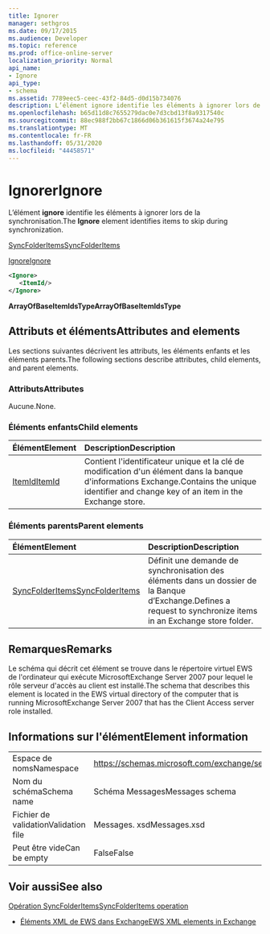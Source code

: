 ```yaml
---
title: Ignorer
manager: sethgros
ms.date: 09/17/2015
ms.audience: Developer
ms.topic: reference
ms.prod: office-online-server
localization_priority: Normal
api_name:
- Ignore
api_type:
- schema
ms.assetid: 7789eec5-ceec-43f2-84d5-d0d15b734076
description: L’élément ignore identifie les éléments à ignorer lors de la synchronisation.
ms.openlocfilehash: b65d11d8c7655279dac0e7d3cbd13f8a9317540c
ms.sourcegitcommit: 88ec988f2bb67c1866d06b361615f3674a24e795
ms.translationtype: MT
ms.contentlocale: fr-FR
ms.lasthandoff: 05/31/2020
ms.locfileid: "44458571"
---
```

# <a name="ignore"></a><span data-ttu-id="5ab01-103">Ignorer</span><span class="sxs-lookup"><span data-stu-id="5ab01-103">Ignore</span></span>

<span data-ttu-id="5ab01-104">L’élément **ignore** identifie les éléments à ignorer lors de la synchronisation.</span><span class="sxs-lookup"><span data-stu-id="5ab01-104">The **Ignore** element identifies items to skip during synchronization.</span></span> 
  
[<span data-ttu-id="5ab01-105">SyncFolderItems</span><span class="sxs-lookup"><span data-stu-id="5ab01-105">SyncFolderItems</span></span>](syncfolderitems.md)
  
[<span data-ttu-id="5ab01-106">Ignore</span><span class="sxs-lookup"><span data-stu-id="5ab01-106">Ignore</span></span>](ignore.md)
  
```xml
<Ignore>
   <ItemId/>
</Ignore>
```

 <span data-ttu-id="5ab01-107">**ArrayOfBaseItemIdsType**</span><span class="sxs-lookup"><span data-stu-id="5ab01-107">**ArrayOfBaseItemIdsType**</span></span>
## <a name="attributes-and-elements"></a><span data-ttu-id="5ab01-108">Attributs et éléments</span><span class="sxs-lookup"><span data-stu-id="5ab01-108">Attributes and elements</span></span>

<span data-ttu-id="5ab01-109">Les sections suivantes décrivent les attributs, les éléments enfants et les éléments parents.</span><span class="sxs-lookup"><span data-stu-id="5ab01-109">The following sections describe attributes, child elements, and parent elements.</span></span>
  
### <a name="attributes"></a><span data-ttu-id="5ab01-110">Attributs</span><span class="sxs-lookup"><span data-stu-id="5ab01-110">Attributes</span></span>

<span data-ttu-id="5ab01-111">Aucune.</span><span class="sxs-lookup"><span data-stu-id="5ab01-111">None.</span></span>
  
### <a name="child-elements"></a><span data-ttu-id="5ab01-112">Éléments enfants</span><span class="sxs-lookup"><span data-stu-id="5ab01-112">Child elements</span></span>

|<span data-ttu-id="5ab01-113">**Élément**</span><span class="sxs-lookup"><span data-stu-id="5ab01-113">**Element**</span></span>|<span data-ttu-id="5ab01-114">**Description**</span><span class="sxs-lookup"><span data-stu-id="5ab01-114">**Description**</span></span>|
|:-----|:-----|
|[<span data-ttu-id="5ab01-115">ItemId</span><span class="sxs-lookup"><span data-stu-id="5ab01-115">ItemId</span></span>](itemid.md) <br/> |<span data-ttu-id="5ab01-116">Contient l'identificateur unique et la clé de modification d'un élément dans la banque d'informations Exchange.</span><span class="sxs-lookup"><span data-stu-id="5ab01-116">Contains the unique identifier and change key of an item in the Exchange store.</span></span>  <br/> |
   
### <a name="parent-elements"></a><span data-ttu-id="5ab01-117">Éléments parents</span><span class="sxs-lookup"><span data-stu-id="5ab01-117">Parent elements</span></span>

|<span data-ttu-id="5ab01-118">**Élément**</span><span class="sxs-lookup"><span data-stu-id="5ab01-118">**Element**</span></span>|<span data-ttu-id="5ab01-119">**Description**</span><span class="sxs-lookup"><span data-stu-id="5ab01-119">**Description**</span></span>|
|:-----|:-----|
|[<span data-ttu-id="5ab01-120">SyncFolderItems</span><span class="sxs-lookup"><span data-stu-id="5ab01-120">SyncFolderItems</span></span>](syncfolderitems.md) <br/> |<span data-ttu-id="5ab01-121">Définit une demande de synchronisation des éléments dans un dossier de la Banque d’Exchange.</span><span class="sxs-lookup"><span data-stu-id="5ab01-121">Defines a request to synchronize items in an Exchange store folder.</span></span>  <br/> |
   
## <a name="remarks"></a><span data-ttu-id="5ab01-122">Remarques</span><span class="sxs-lookup"><span data-stu-id="5ab01-122">Remarks</span></span>

<span data-ttu-id="5ab01-123">Le schéma qui décrit cet élément se trouve dans le répertoire virtuel EWS de l'ordinateur qui exécute MicrosoftExchange Server 2007 pour lequel le rôle serveur d'accès au client est installé.</span><span class="sxs-lookup"><span data-stu-id="5ab01-123">The schema that describes this element is located in the EWS virtual directory of the computer that is running MicrosoftExchange Server 2007 that has the Client Access server role installed.</span></span>
  
## <a name="element-information"></a><span data-ttu-id="5ab01-124">Informations sur l'élément</span><span class="sxs-lookup"><span data-stu-id="5ab01-124">Element information</span></span>

|||
|:-----|:-----|
|<span data-ttu-id="5ab01-125">Espace de noms</span><span class="sxs-lookup"><span data-stu-id="5ab01-125">Namespace</span></span>  <br/> |https://schemas.microsoft.com/exchange/services/2006/messages  <br/> |
|<span data-ttu-id="5ab01-126">Nom du schéma</span><span class="sxs-lookup"><span data-stu-id="5ab01-126">Schema name</span></span>  <br/> |<span data-ttu-id="5ab01-127">Schéma Messages</span><span class="sxs-lookup"><span data-stu-id="5ab01-127">Messages schema</span></span>  <br/> |
|<span data-ttu-id="5ab01-128">Fichier de validation</span><span class="sxs-lookup"><span data-stu-id="5ab01-128">Validation file</span></span>  <br/> |<span data-ttu-id="5ab01-129">Messages. xsd</span><span class="sxs-lookup"><span data-stu-id="5ab01-129">Messages.xsd</span></span>  <br/> |
|<span data-ttu-id="5ab01-130">Peut être vide</span><span class="sxs-lookup"><span data-stu-id="5ab01-130">Can be empty</span></span>  <br/> |<span data-ttu-id="5ab01-131">False</span><span class="sxs-lookup"><span data-stu-id="5ab01-131">False</span></span>  <br/> |
   
## <a name="see-also"></a><span data-ttu-id="5ab01-132">Voir aussi</span><span class="sxs-lookup"><span data-stu-id="5ab01-132">See also</span></span>



[<span data-ttu-id="5ab01-133">Opération SyncFolderItems</span><span class="sxs-lookup"><span data-stu-id="5ab01-133">SyncFolderItems operation</span></span>](syncfolderitems-operation.md)


- [<span data-ttu-id="5ab01-134">Éléments XML de EWS dans Exchange</span><span class="sxs-lookup"><span data-stu-id="5ab01-134">EWS XML elements in Exchange</span></span>](ews-xml-elements-in-exchange.md)

